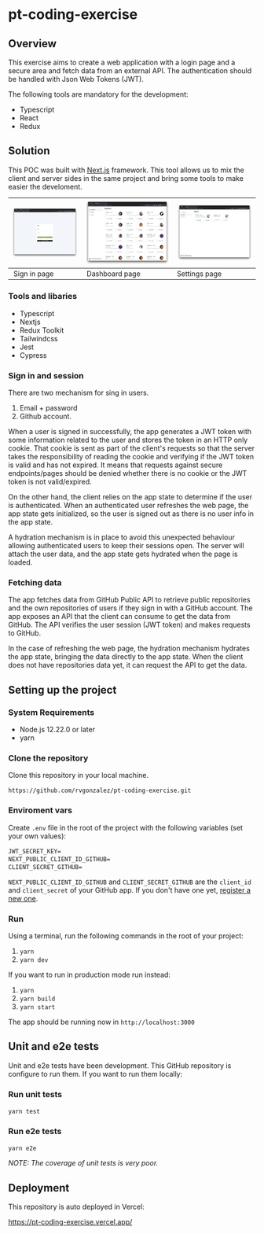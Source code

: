 # pt-coding-exercise

## Overview

This exercise aims to create a web application with a login page and a secure area and fetch data from an external API. The authentication should be handled with Json Web Tokens (JWT).

The following tools are mandatory for the development:

- Typescript
- React
- Redux

## Solution

This POC was built with [Next.js](https://nextjs.org/) framework. This tool allows us to mix the client and server sides in the same project and bring some tools to make easier the develoment.

| ![Sign in page!](/doc/images/signin.png) | ![Dashboard page!](/doc/images/dashboard.png) | ![Settings page!](/doc/images/settings.png) |
| ---------------------------------------- | --------------------------------------------- | ------------------------------------------- |
|  Sign in page                            |  Dashboard page                               | Settings page                               |

### Tools and libaries

- Typescript
- Nextjs
- Redux Toolkit
- Tailwindcss
- Jest
- Cypress

### Sign in and session

There are two mechanism for sing in users.

1. Email + password
2. Github account.

When a user is signed in successfully, the app generates a JWT token with some information related to the user and stores the token in an HTTP only cookie. That cookie is sent as part of the client's requests so that the server takes the responsibility of reading the cookie and verifying if the JWT token is valid and has not expired. It means that requests against secure endpoints/pages should be denied whether there is no cookie or the JWT token is not valid/expired.

On the other hand, the client relies on the app state to determine if the user is authenticated. When an authenticated user refreshes the web page, the app state gets initialized, so the user is signed out as there is no user info in the app state.

A hydration mechanism is in place to avoid this unexpected behaviour allowing authenticated users to keep their sessions open. The server will attach the user data, and the app state gets hydrated when the page is loaded.

### Fetching data

The app fetches data from GitHub Public API to retrieve public repositories and the own repositories of users if they sign in with a GitHub account. The app exposes an API that the client can consume to get the data from GitHub. The API verifies the user session (JWT token) and makes requests to GitHub.

In the case of refreshing the web page, the hydration mechanism hydrates the app state, bringing the data directly to the app state.
When the client does not have repositories data yet, it can request the API to get the data.

## Setting up the project

### System Requirements

- Node.js 12.22.0 or later
- yarn

### Clone the repository

Clone this repository in your local machine.

```
https://github.com/rvgonzalez/pt-coding-exercise.git
```

### Enviroment vars

Create `.env` file in the root of the project with the following variables (set your own values):

```
JWT_SECRET_KEY=
NEXT_PUBLIC_CLIENT_ID_GITHUB=
CLIENT_SECRET_GITHUB=
```

`NEXT_PUBLIC_CLIENT_ID_GITHUB` and `CLIENT_SECRET_GITHUB` are the `client_id` and `client_secret` of your GitHub app. If you don't have one yet, [register a new one](https://docs.github.com/en/rest/guides/basics-of-authentication#registering-your-app).

### Run

Using a terminal, run the following commands in the root of your project:

1. `yarn`
2. `yarn dev`

If you want to run in production mode run instead:

1. `yarn`
2. `yarn build`
3. `yarn start`

The app should be running now in `http://localhost:3000`

## Unit and e2e tests

Unit and e2e tests have been development. This GitHub repository is configure to run them. If you want to run them locally:

### Run unit tests

```
yarn test
```

### Run e2e tests

```
yarn e2e
```

_NOTE: The coverage of unit tests is very poor._

## Deployment

This repository is auto deployed in Vercel:

https://pt-coding-exercise.vercel.app/
